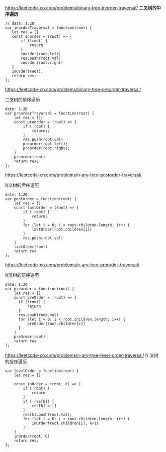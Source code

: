 
https://leetcode-cn.com/problems/binary-tree-inorder-traversal/
**二叉树的中序遍历**
```
// date: 1.20
var inorderTraversal = function(root) {
   let res = []
   const inorder = (root) => {
       if (!root) {
           return
       }
       inorder(root.left)
       res.push(root.val)
       inorder(root.right)
   }
   inorder(root);
   return res;
};
```


https://leetcode-cn.com/problems/binary-tree-preorder-traversal/

二叉树的前序遍历

```
date: 1.20
var preorderTraversal = function(root) {
    let res = [];
    const preorder = (root) => {
        if (!root) {
            return;;
        }
        res.push(root.val)
        preorder(root.left);
        preorder(root.right);
    }
    preorder(root)
    return res;
};
```

https://leetcode-cn.com/problems/n-ary-tree-postorder-traversal/

N叉树的后序遍历
```
date: 1.20
var postorder = function(root) {
    let res = []
    const lastOrder = (root) => {
        if (!root) {
            return;
        }
        for (let i = 0; i < root.children.length; i++) {
            lastOrder(root.children[i])
        }
        res.push(root.val)
    }
    lastOrder(root)
    return res
};
```

https://leetcode-cn.com/problems/n-ary-tree-preorder-traversal/

N叉树的前序遍历

```
date: 1.20
var preorder = function(root) {
    let res = []
    const preOrder = (root) => {
      if (!root) {
          return
      }
      res.push(root.val)
      for (let i = 0; i < root.children.length; i++) {
          preOrder(root.children[i])
      }
    }
    preOrder(root)
    return res
};
```

https://leetcode-cn.com/problems/n-ary-tree-level-order-traversal/
N 叉树的层序遍历


```
var levelOrder = function(root) {
    let res = []
    
    const inOrder = (root, k) => {
        if (!root) {
            return
        }
        if (!res[k]) {
            res[k] = []
        }
        res[k].push(root.val);
        for (let i = 0; i < root.children.length; i++) {
            inOrder(root.children[i], k+1)
        }
    }
    inOrder(root, 0)
    return res;
};
```